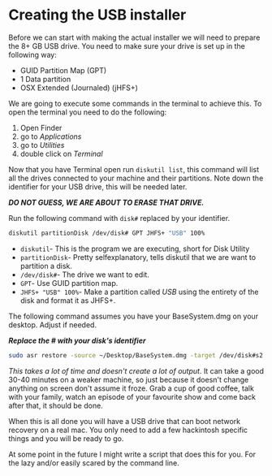 # Creating the USB installer

Before we can start with making the actual installer we will need to prepare the 8+ GB USB drive. You need to make sure your drive is set up in the following way:

* GUID Partition Map \(GPT\)
* 1 Data partition
* OSX Extended \(Journaled\) \(jHFS+\)

We are going to execute some commands in the terminal to achieve this. To open the terminal you need to do the following:

1. Open Finder
2. go to _Applications_
3. go to _Utilities_
4. double click on _Terminal_

Now that you have Terminal open run `diskutil list`, this command will list all the drives connected to your machine and their partitions. Note down the identifier for your USB drive, this will be needed later.

_**DO NOT GUESS, WE ARE ABOUT TO ERASE THAT DRIVE.**_

Run the following command with `disk#` replaced by your identifier.

```bash
diskutil partitionDisk /dev/disk# GPT JHFS+ "USB" 100%
```

* `diskutil`- This is the program we are executing, short for Disk Utility
* `partitionDisk`- Pretty selfexplanatory, tells diskutil that we are want to partition a disk.
* `/dev/disk#`- The drive we want to edit.
* `GPT`- Use GUID partition map.
* `JHFS+ "USB" 100%`- Make a partition called _USB_ using the entirety of the disk and format it as JHFS+.

The following command assumes you have your BaseSystem.dmg on your desktop. Adjust if needed.

_**Replace the \# with your disk's identifier**_

```bash
sudo asr restore -source ~/Desktop/BaseSystem.dmg -target /dev/disk#s2 --erase
```

_This takes a lot of time and doesn't create a lot of output_. It can take a good 30-40 minutes on a weaker machine, so just because it doesn't change anything on screen don't assume it froze. Grab a cup of good coffee, talk with your family, watch an episode of your favourite show and come back after that, it should be done.

When this is all done you will have a USB drive that can boot network recovery on a real mac. You only need to add a few hackintosh specific things and you will be ready to go.

At some point in the future I might write a script that does this for you. For the lazy and/or easily scared by the command line.


